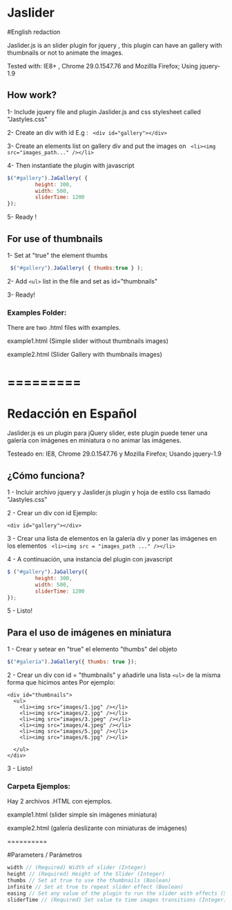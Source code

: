 Jaslider
========

#English redaction


Jaslider.js is an slider plugin for jquery , this plugin can have an gallery with thumbnails or not to animate the images.

Tested with: IE8+ , Chrome 29.0.1547.76 and Mozillla Firefox; Using jquery-1.9

## How work?
1- Include jquery file and plugin Jaslider.js  and css stylesheet called "Jastyles.css"

2- Create an div with id E.g : ``` <div id="gallery"></div>``` 

3- Create an elements list on gallery div and put the images on ``` <li><img src="images_path..." /></li>``` 

4- Then instantiate the plugin with javascript

`````javascript
$("#gallery").JaGallery( {
         height: 300, 
         width: 500,
         sliderTime: 1200
});
`````

5- Ready !


## For use of thumbnails  

1- Set at "true" the element thumbs
`````javascript
 $("#gallery").JaGallery( { thumbs:true } );
 `````

2- Add ``` <ul> ``` list in the file and set as id="thumbnails" 

3- Ready!


### Examples Folder:
There are two .html files with examples.

example1.html (Simple slider without thumbnails images)

example2.html (Slider Gallery with thumbnails images)


=========
=========

# Redacción en Español


Jaslider.js es un plugin para jQuery slider, este plugin puede tener una galería con imágenes en miniatura o no animar las imágenes.

Testeado en: IE8, Chrome 29.0.1547.76 y Mozilla Firefox; Usando jquery-1.9

## ¿Cómo funciona?

1 - Incluir archivo jquery y Jaslider.js plugin y hoja de estilo css llamado "Jastyles.css"

2 - Crear un div con id Ejemplo:
```
<div id="gallery"></div>
```

3 - Crear una lista de elementos en la galería div y poner las imágenes en los elementos ``` <li><img src = "images_path ..." /></li>``` 

4 - A continuación, una instancia del plugin con javascript
`````javascript
$ ("#gallery").JaGallery({
         height: 300,
         width: 500,
         sliderTime: 1200
});
`````
5 - Listo!


## Para el uso de imágenes en miniatura

1 - Crear y setear en "true" el elemento "thumbs" del objeto 
`````javascript
$("#galería").JaGallery({ thumbs: true });
`````

2 - Crear un div con id = "thumbnails" y añadirle una lista ``` <ul> ``` de la misma forma que hicimos antes Por ejemplo:
```
<div id="thumbnails">
  <ul>
    <li><img src="images/1.jpg" /></li>
    <li><img src="images/2.jpg" /></li>
    <li><img src="images/3.jpeg" /></li>
    <li><img src="images/4.jpeg" /></li>
    <li><img src="images/5.jpg" /></li>
    <li><img src="images/6.jpg" /></li>

  </ul>
</div>

```
3 - Listo!

### Carpeta Ejemplos:
Hay 2 archivos .HTML con ejemplos.

example1.html (slider simple sin imágenes miniatura)

example2.html (galería deslizante con miniaturas de imágenes)


==========

#Parameters / Parámetros
`````javascript
width // (Required) Width of slider (Integer)
height // (Required) Height of the Slider (Integer)
thumbs // Set at true to use the thumbnails (Boolean)
infinite // Set at true to repeat slider effect (Boolean)
easing // Set any value of the plugin to run the slider with effects (String)
sliderTime // (Required) Set value to time images transitions (Integer)
`````
